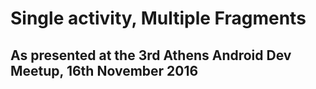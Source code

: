 # Single activity, Multiple Fragments
## As presented at the 3rd Athens Android Dev Meetup, 16th November 2016
